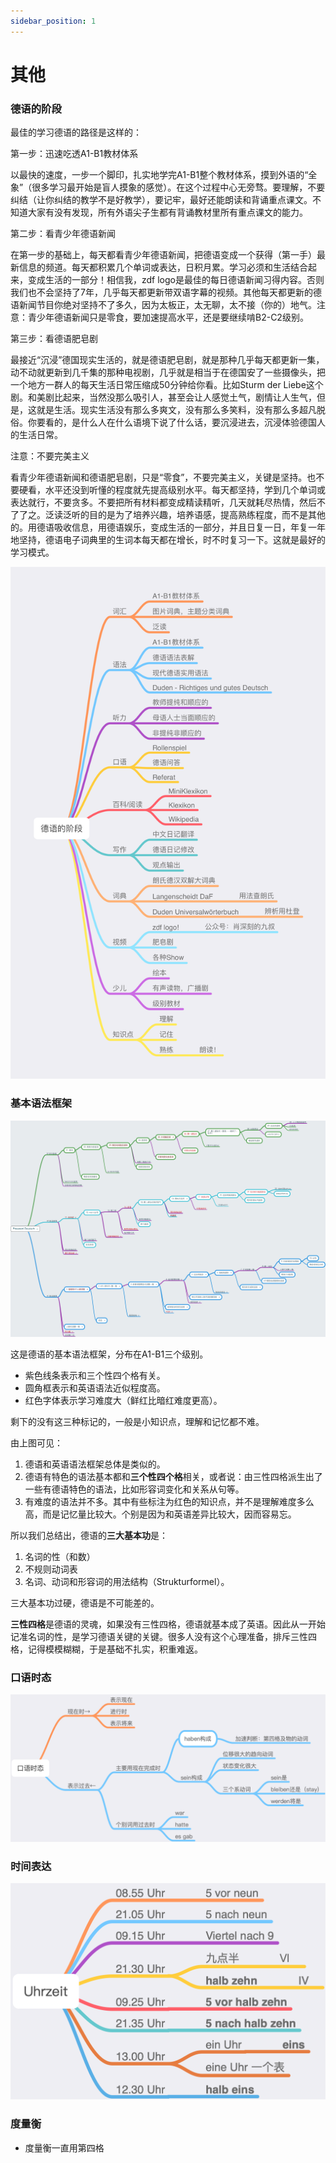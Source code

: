 ```yaml
---
sidebar_position: 1
---
```


# 其他

### 德语的阶段

最佳的学习德语的路径是这样的：

第一步：迅速吃透A1-B1教材体系

以最快的速度，一步一个脚印，扎实地学完A1-B1整个教材体系，摸到外语的“全象”（很多学习最开始是盲人摸象的感觉）。在这个过程中心无旁骛。要理解，不要纠结（让你纠结的教学不是好教学），要记牢，最好还能朗读和背诵重点课文。不知道大家有没有发现，所有外语尖子生都有背诵教材里所有重点课文的能力。

第二步：看青少年德语新闻

在第一步的基础上，每天都看青少年德语新闻，把德语变成一个获得（第一手）最新信息的频道。每天都积累几个单词或表达，日积月累。学习必须和生活结合起来，变成生活的一部分！相信我，zdf logo是最佳的每日德语新闻习得内容。否则我们也不会坚持了7年，几乎每天都更新带双语字幕的视频。其他每天都更新的德语新闻节目你绝对坚持不了多久，因为太板正，太无聊，太不接（你的）地气。注意：青少年德语新闻只是零食，要加速提高水平，还是要继续啃B2-C2级别。

第三步：看德语肥皂剧

最接近“沉浸”德国现实生活的，就是德语肥皂剧，就是那种几乎每天都更新一集，动不动就更新到几千集的那种电视剧，几乎就是相当于在德国安了一些摄像头，把一个地方一群人的每天生活日常压缩成50分钟给你看。比如Sturm der Liebe这个剧。和美剧比起来，当然没那么吸引人，甚至会让人感觉土气，剧情让人生气，但是，这就是生活。现实生活没有那么多爽文，没有那么多笑料，没有那么多超凡脱俗。你要看的，是什么人在什么语境下说了什么话，要沉浸进去，沉浸体验德国人的生活日常。

注意：不要完美主义

看青少年德语新闻和德语肥皂剧，只是“零食”，不要完美主义，关键是坚持。也不要硬看，水平还没到听懂的程度就先提高级别水平。每天都坚持，学到几个单词或表达就行，不要贪多。不要把所有材料都变成精读精听，几天就耗尽热情，然后不了了之。泛读泛听的目的是为了培养兴趣，培养语感，提高熟练程度，而不是其他的。用德语吸收信息，用德语娱乐，变成生活的一部分，并且日复一日，年复一年地坚持，德语电子词典里的生词本每天都在增长，时不时复习一下。这就是最好的学习模式。

![](./img/德语的阶段.png)

### 基本语法框架

![](./img/PasswortDeutsch.jpg)

这是德语的基本语法框架，分布在A1-B1三个级别。

- 紫色线条表示和三个性四个格有关。
- 圆角框表示和英语语法近似程度高。
- 红色字体表示学习难度大（鲜红比暗红难度更高）。

剩下的没有这三种标记的，一般是小知识点，理解和记忆都不难。

由上图可见：

1. 德语和英语语法框架总体是类似的。
2. 德语有特色的语法基本都和**三个性四个格**相关，或者说：由三性四格派生出了一些有德语特色的语法，比如形容词变化和关系从句等。
3. 有难度的语法并不多。其中有些标注为红色的知识点，并不是理解难度多么高，而是记忆量比较大。个别是因为和英语差异比较大，因而容易忘。

所以我们总结出，德语的**三大基本功**是：

1. 名词的性（和数）
2. 不规则动词表
3. 名词、动词和形容词的用法结构（Strukturformel）。

三大基本功过硬，德语是不可能差的。

**三性四格**是德语的灵魂，如果没有三性四格，德语就基本成了英语。因此从一开始记准名词的性，是学习德语关键的关键。很多人没有这个心理准备，排斥三性四格，记得模模糊糊，于是基础不扎实，积重难返。

### 口语时态

![](./img/口语时态.png)

### 时间表达

![](./img/时间表达.png)

### 度量衡

* 度量衡一直用第四格